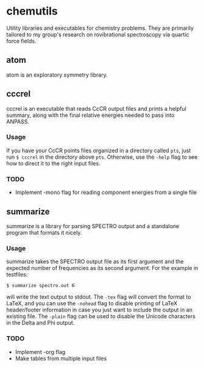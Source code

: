 # chemutils

Utility libraries and executables for chemistry problems. They are
primarily tailored to my group's research on rovibrational
spectroscopy via quartic force fields.

## atom

atom is an exploratory symmetry library.

## cccrel

cccrel is an executable that reads CcCR output files and prints a helpful summary, along
with the final relative energies needed to pass into ANPASS.

### Usage

If you have your CcCR points files organized in a directory called
`pts`, just run `$ cccrel` in the directory above `pts`. Otherwise,
use the `-help` flag to see how to direct it to the right input files.

### TODO
* Implement -mono flag for reading component energies from a single
  file

## summarize

summarize is a library for parsing SPECTRO output and a standalone
program that formats it nicely.

### Usage

summarize takes the SPECTRO output file as its first argument and the
expected number of frequencies as its second argument. For the example
in testfiles:

```
$ summarize spectro.out 6
```

will write the text output to stdout. The `-tex` flag will convert the
format to LaTeX, and you can use the `-nohead` flag to disable
printing of LaTeX header/footer information in case you just want to
include the output in an existing file. The `-plain` flag can be used
to disable the Unicode characters in the Delta and Phi output.

### TODO
* Implement -org flag
* Make tables from multiple input files
